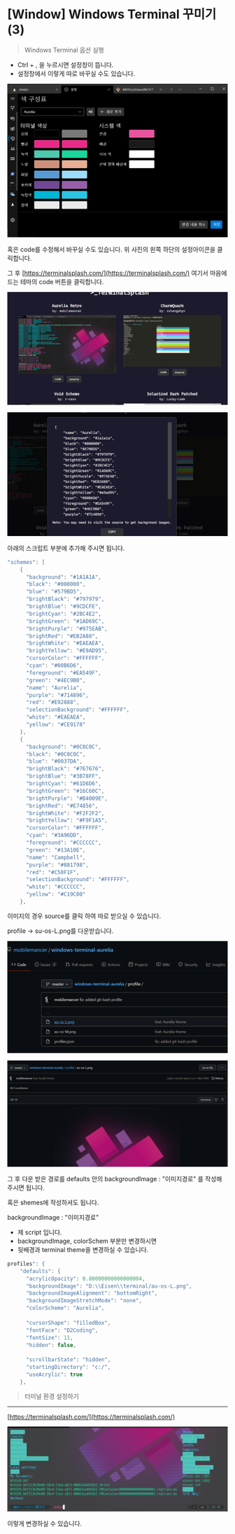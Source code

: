 # [Window] Windows Terminal 꾸미기(3)

> Windows Terminal 옵션 실행

- Ctrl + ,  을 누르시면 설정창이 뜹니다.
- 설정창에서 이렇게 따로 바꾸실 수도 있습니다.

![alt text](https://github.com/KrGil/TIL/blob/main/documents/2021_08_12_2/Untitled.png?raw=true)

혹은 code를 수정해서 바꾸실 수도 있습니다. 위 사진의 왼쪽 하단의 설정아이콘을 클릭합니다.

그 후 [https://terminalsplash.com/](https://terminalsplash.com/) 여기서 마음에 드는 테마의 code 버튼을 클릭합니다.

![alt text](https://github.com/KrGil/TIL/blob/main/documents/2021_08_12_2/Untitled1.png?raw=true)

![alt text](https://github.com/KrGil/TIL/blob/main/documents/2021_08_12_2/Untitled2.png?raw=true)

아래의 스크립트 부분에 추가해 주시면 됩니다.

```java
"schemes": [
    {
      "background": "#1A1A1A",
      "black": "#000000",
      "blue": "#579BD5",
      "brightBlack": "#797979",
      "brightBlue": "#9CDCFE",
      "brightCyan": "#2BC4E2",
      "brightGreen": "#1AD69C",
      "brightPurple": "#975EAB",
      "brightRed": "#EB2A88",
      "brightWhite": "#EAEAEA",
      "brightYellow": "#E9AD95",
      "cursorColor": "#FFFFFF",
      "cyan": "#00B6D6",
      "foreground": "#EA549F",
      "green": "#4EC9B0",
      "name": "Aurelia",
      "purple": "#714896",
      "red": "#E92888",
      "selectionBackground": "#FFFFFF",
      "white": "#EAEAEA",
      "yellow": "#CE9178"
    },
    {
      "background": "#0C0C0C",
      "black": "#0C0C0C",
      "blue": "#0037DA",
      "brightBlack": "#767676",
      "brightBlue": "#3B78FF",
      "brightCyan": "#61D6D6",
      "brightGreen": "#16C60C",
      "brightPurple": "#B4009E",
      "brightRed": "#E74856",
      "brightWhite": "#F2F2F2",
      "brightYellow": "#F9F1A5",
      "cursorColor": "#FFFFFF",
      "cyan": "#3A96DD",
      "foreground": "#CCCCCC",
      "green": "#13A10E",
      "name": "Campbell",
      "purple": "#881798",
      "red": "#C50F1F",
      "selectionBackground": "#FFFFFF",
      "white": "#CCCCCC",
      "yellow": "#C19C00"
    },
```

이미지의 경우 source를 클릭 하여 따로 받으실 수 있습니다.

profile → su-os-L.png를 다운받습니다.

![alt text](https://github.com/KrGil/TIL/blob/main/documents/2021_08_12_2/Untitled3.png?raw=true)

![alt text](https://github.com/KrGil/TIL/blob/main/documents/2021_08_12_2/Untitled4.png?raw=true)

그 후 다운 받은 경로를 defaults 안의 backgroundImage : "이미지경로" 를 작성해 주시면 됩니다.

혹은 shemes에 작성하셔도 됩니다.

backgroundImage : "이미지경로"

- 제 script 입니다.
- backgroundImage, colorSchem 부분만 변경하시면
- 뒷배경과 terminal theme을 변경하실 수 있습니다.

```java
profiles": {
    "defaults": {
      "acrylicOpacity": 0.80000000000000004,
      "backgroundImage": "D:\\Eisen\\terminal/au-os-L.png",
      "backgroundImageAlignment": "bottomRight",
      "backgroundImageStretchMode": "none",
      "colorScheme": "Aurelia",

      "cursorShape": "filledBox",
      "fontFace": "D2Coding",
      "fontSize": 11,
      "hidden": false,

      "scrollbarState": "hidden",
      "startingDirectory": "c:/",
      "useAcrylic": true
    },
```

> 터미널 환경 설정하기

---

[https://terminalsplash.com/](https://terminalsplash.com/)

![alt text](https://github.com/KrGil/TIL/blob/main/documents/2021_08_12_2/Untitled5.png?raw=true)

이렇게 변경하실 수 있습니다.
